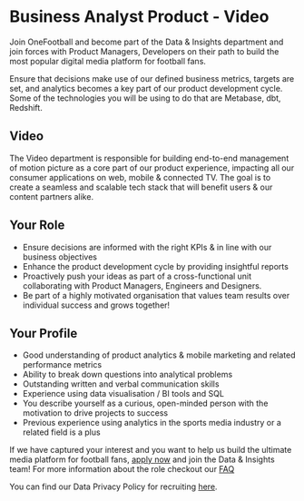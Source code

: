 
# Business Analyst Product - Video

Join OneFootball and become part of the Data & Insights department and join forces with Product Managers, Developers on their path to build the most popular digital media platform for football fans.

Ensure that decisions make use of our defined business metrics, targets are set, and analytics becomes a key part of our product development cycle. Some of the technologies you will be using to do that are Metabase, dbt, Redshift.

## Video
The Video department is responsible for building end-to-end management of motion picture as a core part of our product experience, impacting all our consumer applications on web, mobile & connected TV. The goal is to create a seamless and scalable tech stack that will benefit users & our content partners alike.

## Your Role

* Ensure decisions are informed with the right KPIs & in line with our business objectives
* Enhance the product development cycle by providing insightful reports
* Proactively push your ideas as part of a cross-functional unit collaborating with Product Managers, Engineers and Designers.
* Be part of a highly motivated organisation that values team results over individual success and grows together!

## Your Profile

* Good understanding of product analytics & mobile marketing and related performance metrics
* Ability to break down questions into analytical problems
* Outstanding written and verbal communication skills
* Experience using data visualisation / BI tools and SQL
* You describe yourself as a curious, open-minded person with the motivation to drive projects to success
* Previous experience using analytics in the sports media industry or a related field is a plus

If we have captured your interest and you want to help us build the ultimate media platform for football fans, [apply now](https://jobs.lever.co/onefootball/42624b65-b616-4858-b2bf-494cd6320d4c/apply) and join the Data & Insights team!
For more information about the role checkout our [FAQ](faq-data-analyst.md)

You can find our Data Privacy Policy for recruiting [here](https://static.onefootball.com/legal/recruiting-privacy-policy/en).
